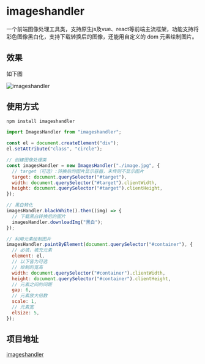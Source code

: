 # imageshandler

一个前端图像处理工具类，支持原生js及vue、react等前端主流框架，功能支持将彩色图像黑白化，支持下载转换后的图像，还能用自定义的 dom 元素绘制图片。

## 效果
如下图

![imageshandler](/imageshandler1.png)

## 使用方式

```bash
npm install imageshandler
```

```js
import ImagesHandler from "imageshandler";

const el = document.createElement("div");
el.setAttribute("class", "circle");

// 创建图像处理类
const imagesHandler = new ImagesHandler("./image.jpg", {
  // target（可选）:转换后的图片显示容器，未传则不显示图片
  target: document.querySelector("#target"),
  width: document.querySelector("#target").clientWidth,
  height: document.querySelector("#target").clientHeight,
});

// 黑白转化
imagesHandler.blackWhite().then((img) => {
  // 下载黑白转换后的图片
  imagesHandler.downloadImg("黑白");
});

// 利用元素绘制图片
imagesHandler.paintByElement(document.querySelector("#container"), {
  // 必填，填充元素
  element: el,
  // 以下皆为可选
  // 绘制的宽高
  width: document.querySelector("#container").clientWidth,
  height: document.querySelector("#container").clientHeight,
  // 元素之间的间距
  gap: 6,
  // 元素放大倍数
  scale: 1,
  // 元素宽
  elSize: 5,
});
```



## 项目地址

[imageshandler](https://github.com/TianCai250/ImagesHandler)

